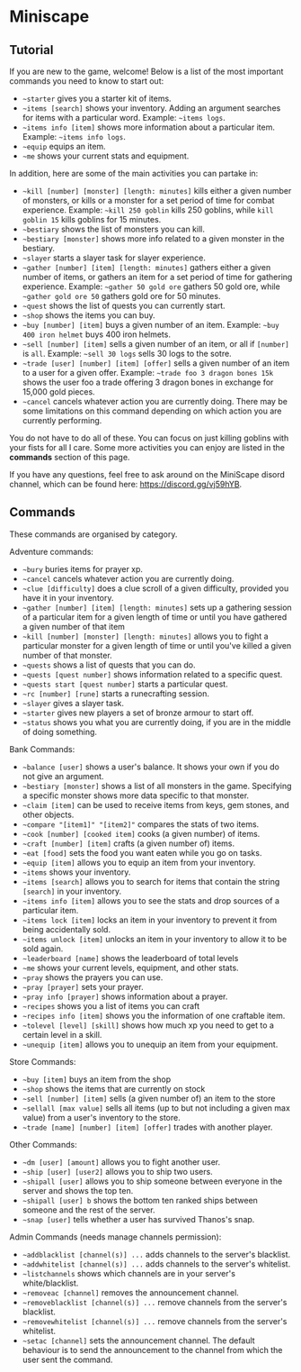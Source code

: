 # Miniscape

## Tutorial
If you are new to the game, welcome! Below is a list of the most important commands you need to know to start out:

* `~starter` gives you a starter kit of items.
* `~items [search]` shows your inventory. Adding an argument searches for items with a particular word. Example: `~items logs`.
* `~items info [item]` shows more information about a particular item. Example: `~items info logs`.
* `~equip` equips an item.
* `~me` shows your current stats and equipment.

In addition, here are some of the main activities you can partake in:

* `~kill [number] [monster] [length: minutes]` kills either a given number of monsters, or kills or a monster for a set period of time for combat experience. Example: `~kill 250 goblin` kills 250 goblins, while `kill goblin 15` kills goblins for 15 minutes.
* `~bestiary` shows the list of monsters you can kill.
* `~bestiary [monster]` shows more info related to a given monster in the bestiary.
* `~slayer` starts a slayer task for slayer experience.
* `~gather [number] [item] [length: minutes]` gathers either a given number of items, or gathers an item for a set period of time for gathering experience. Example: `~gather 50 gold ore` gathers 50 gold ore, while `~gather gold ore 50` gathers gold ore for 50 minutes.
* `~quest` shows the list of quests you can currently start.
* `~shop` shows the items you can buy.
* `~buy [number] [item]` buys a given number of an item. Example: `~buy 400 iron helmet` buys 400 iron helmets.
* `~sell [number] [item]` sells a given number of an item, or all if `[number]` is `all`. Example: `~sell 30 logs` sells 30 logs to the sotre.
* `~trade [user] [number] [item] [offer]` sells a given number of an item to a user for a given offer. Example: `~trade foo 3 dragon bones 15k` shows the user foo a trade offering 3 dragon bones in exchange for 15,000 gold pieces.
* `~cancel` cancels whatever action you are currently doing. There may be some limitations on this command depending on which action you are currently performing.

You do not have to do all of these. You can focus on just killing goblins with your fists for all I care. Some more activities you can enjoy are listed in the **commands** section of this page.

If you have any questions, feel free to ask around on the MiniScape disord channel, which can be found here: https://discord.gg/vj59hYB.

## Commands
These commands are organised by category.

Adventure commands:
* `~bury` buries items for prayer xp.
* `~cancel` cancels whatever action you are currently doing.
* `~clue [difficulty]` does a clue scroll of a given difficulty, provided you have it in your inventory.
* `~gather [number] [item] [length: minutes]` sets up a gathering session of a particular item for a given length of time or until you have gathered a given number of that item
* `~kill [number] [monster] [length: minutes]` allows you to fight a particular monster for a given length of time or until you've killed a given number of that monster.
* `~quests` shows a list of quests that you can do.
* `~quests [quest number]` shows information related to a specific quest.
* `~quests start [quest number]` starts a particular quest.
* `~rc [number] [rune]` starts a runecrafting session.
* `~slayer` gives a slayer task.
* `~starter` gives new players a set of bronze armour to start off.
* `~status` shows you what you are currently doing, if you are in the middle of doing something.

Bank Commands: 
* `~balance [user]` shows a user's balance. It shows your own if you do not give an argument.
* `~bestiary [monster]` shows a list of all monsters in the game. Specifying a specific monster shows more data specific to that monster.
* `~claim [item]` can be used to receive items from keys, gem stones, and other objects.
* `~compare "[item1]" "[item2]"` compares the stats of two items.
* `~cook [number] [cooked item]` cooks (a given number) of items.
* `~craft [number] [item]` crafts (a given number of) items.
* `~eat [food]` sets the food you want eaten while you go on tasks.
* `~equip [item]` allows you to equip an item from your inventory.
* `~items` shows your inventory.
* `~items [search]` allows you to search for items that contain the string `[search]` in your inventory.
* `~items info [item]` allows you to see the stats and drop sources of a particular item.
* `~items lock [item]` locks an item in your inventory to prevent it from being accidentally sold.
* `~items unlock [item]` unlocks an item in your inventory to allow it to be sold again.
* `~leaderboard [name]` shows the leaderboard of total levels 
* `~me` shows your current levels, equipment, and other stats.
* `~pray` shows the prayers you can use.
* `~pray [prayer]` sets your prayer.
* `~pray info [prayer]` shows information about a prayer.
* `~recipes` shows you a list of items you can craft
* `~recipes info [item]` shows you the information of one craftable item.
* `~tolevel [level] [skill]` shows how much xp you need to get to a certain level in a skill.
* `~unequip [item]` allows you to unequip an item from your equipment.

Store Commands:
* `~buy [item]` buys an item from the shop
* `~shop` shows the items that are currently on stock
* `~sell [number] [item]` sells (a given number of) an item to the store
* `~sellall [max value]` sells all items (up to but not including a given max value) from a user's inventory to the store.
* `~trade [name] [number] [item] [offer]` trades with another player.

Other Commands:
* `~dm [user] [amount]` allows you to fight another user.
* `~ship [user] [user2]` allows you to ship two users.
* `~shipall [user]` allows you to ship someone between everyone in the server and shows the top ten.
* `~shipall [user] b` shows the bottom ten ranked ships between someone and the rest of the server.
* `~snap [user]` tells whether a user has survived Thanos's snap.

Admin Commands (needs manage channels permission):
* `~addblacklist [channel(s)] ...` adds channels to the server's blacklist.
* `~addwhitelist [channel(s)] ...` adds channels to the server's whitelist.
* `~listchannels` shows which channels are in your server's white/blacklist.
* `~removeac [channel]` removes the announcement channel.
* `~removeblacklist [channel(s)] ...` remove channels from the server's blacklist.
* `~removewhitelist [channel(s)] ...` remove channels from the server's whitelist.
* `~setac [channel]` sets the announcement channel. The default behaviour is to send the announcement to the channel from which the user sent the command.
